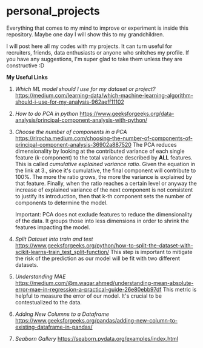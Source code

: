# personal_projects
Everything that comes to my mind to improve or experiment is inside this repository. Maybe one day I will show this to my grandchildren.


I will post here all my codes with my projects. It can turn useful for recruiters, friends, data enthusiasts or anyone who snitches my profile.
If you have any suggestions, I'm super glad to take them unless they are constructive :D 

**My Useful Links**
1. _Which ML model should I use for my dataset or project?_
  https://medium.com/learning-data/which-machine-learning-algorithm-should-i-use-for-my-analysis-962aeff11102
2. _How to do PCA in python_
   https://www.geeksforgeeks.org/data-analysis/principal-component-analysis-with-python/
3. _Choose the number of components in a PCA_
   https://rlrocha.medium.com/choosing-the-number-of-components-of-principal-component-analysis-36902a887520
   The PCA reduces dimensionality by looking at the contributed variance of each single feature (k-component) to the total variance described by **ALL** features. This is called _cumulative explained variance ratio_.
   Given the equation in the link at 3., since it's cumulative, the final component will contribute to 100%.
   The more the ratio grows, the more the variance is explained by that feature.
   Finally, when the ratio reaches a certain level or anyway the increase of explained variance of the next component is not consistent to justify its introduction, then that k-th component sets the number of components to determine the model.

   Important: PCA does not exclude features to reduce the dimensionality of the data. It groups those into less dimensions in order to shrink the features impacting the model.
4. _Split Dataset into train and test_
   https://www.geeksforgeeks.org/python/how-to-split-the-dataset-with-scikit-learns-train_test_split-function/
   This step is important to mitigate the risk of the prediction as our model will be fit with two different datasets.
6. _Understanding MAE_
   https://medium.com/@m.waqar.ahmed/understanding-mean-absolute-error-mae-in-regression-a-practical-guide-26e80ebb97df
   This metric is helpful to measure the error of our model. It's crucial to be contestualized to the data.
8. _Adding New Columns to a Dataframe_
   https://www.geeksforgeeks.org/pandas/adding-new-column-to-existing-dataframe-in-pandas/
9. _Seaborn Gallery_
   https://seaborn.pydata.org/examples/index.html
